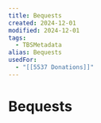 ```yaml
---
title: Bequests
created: 2024-12-01
modified: 2024-12-01
tags:
  - TBSMetadata
alias: Bequests
usedFor:
  - "[[5537 Donations]]"
---
```

# Bequests
